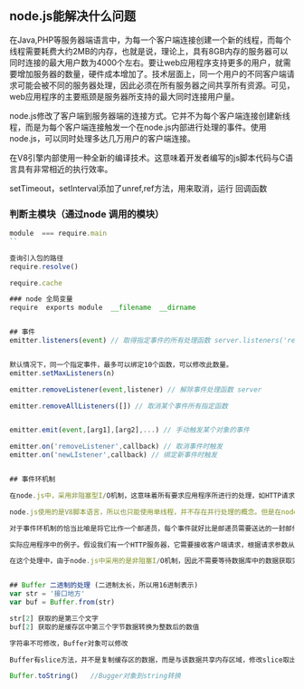 ## node.js能解决什么问题 

在Java,PHP等服务器端语言中，为每一个客户端连接创建一个新的线程，而每个线程需要耗费大约2MB的内存，也就是说，理论上，具有8GB内存的服务器可以同时连接的最大用户数为4000个左右。要让web应用程序支持更多的用户，就需要增加服务器的数量，硬件成本增加了。技术层面上，同一个用户的不同客户端请求可能会被不同的服务器处理，因此必须在所有服务器之间共享所有资源。可见，web应用程序的主要瓶颈是服务器所支持的最大同时连接用户量。 

node.js修改了客户端到服务器端的连接方式。它并不为每个客户端连接创建新线程，而是为每个客户端连接触发一个在node.js内部进行处理的事件。使用node.js，可以同时处理多达几万用户的客户端连接。

在V8引擎内部使用一种全新的编译技术。这意味着开发者编写的js脚本代码与C语言具有非常相近的执行效率。 


setTimeout，setInterval添加了unref,ref方法，用来取消，运行 回调函数 

### 判断主模块（通过node 调用的模块）
````js
module  === require.main 
``

查询引入包的路径
require.resolve() 

require.cache 

### node 全局变量 
require  exports module  __filename  __dirname


## 事件 
emitter.listeners(event) // 取得指定事件的所有处理函数 server.listeners('request')


默认情况下，同一个指定事件，最多可以绑定10个函数，可以修改此数量。
emitter.setMaxListeners(n)

emitter.removeListener(event,listener) // 解除事件处理函数 server

emitter.removeAllListeners([]) // 取消某个事件所有指定函数


emitter.emit(event,[arg1],[arg2],...) // 手动触发某个对象的事件 

emitter.on('removeListener',callback) // 取消事件时触发
emitter.on('newLIstener',callback) // 绑定新事件时触发 


## 事件环机制   

在node.js中，采用非阻塞型I/O机制，这意味着所有要求应用程序所进行的处理，如HTTP请求，数据库查询，文件的输入/输出等，都不会再处理结束之前阻碍其他处理的进行，也就是说，这些处理都是独立进行的，当处理结束时，会触发一个回调事件，也就是说，在node.js中，我们所要编写的是各种I/O事件的回调函数中的处理。 

node.js使用的是V8脚本语言，所以也只能使用单线程，并不存在并行处理的概念。但是在node.js中使用的是非阻塞型I/0，所以node.js对于每个回调函数的执行速度很快，因为并不需要等待任何I/O处理的结束

对于事件环机制的恰当比喻是将它比作一个邮递员，每个事件就好比是邮递员需要送达的一封邮件，他手上有大量需要依序送达的邮件，而他需要按照指定路线来送达这些邮件，而回调函数就好比这些路线，由于邮递员只有一双腿，所以他每次只能按照指定路线来送达一封邮件，也就是说，他每次只能处理一个回调函数。在他按照某条指定路线送达某封邮件的图中，可能有人会给他新的邮件，这就是代码中要求他处理的新的事件。这种情况下啊，邮递员将会转而处理新的事件（包括触发事件，初始化该事件的回调函数等），在该事件处理完毕后，转而送达原本要送达的邮件，也就是说，在回调函数的执行过程中，他讲转而处理新的事件，在该事件处理完毕之后，转而继续处理原回调函数。这种环状处理机制，在node.js中称为事件环机制。 

实际应用程序中的例子。假设我们有一个HTTP服务器，它需要接收客户端请求，根据请求参数从数据库中获取一些数据，然后返回给用户。首先，用户在页面上向服务器发出一个客户端请求，触发HTTP服务器对象的一个request事件，在事件回调函数（命名为callbackA）中处理该请求，根据请求参数来决定从数据库中获取哪些数据，然后想数据库中发出获取数据的请求，并将另一个函数（命名为callbackB)指定为当数据库获取到数据时触发的response事件的回调函数。当向数据库发出获取数据的请求后，就可以继续执行callbackA回调函数中的后续代码。当数据库中数据获取完毕后将触发数据库对象的response事件，调用callbackB回调函数将数据返回给用户 

在这个处理中，由于node.js中采用的是非阻塞I/O机制，因此不需要等待数据库中的数据获取完毕才能继续执行callbackA回调函数中的后续代码，而是为数据库对象绑定一个新的事件并初始化该事件的事件回调函数 


## Buffer 二进制的处理 (二进制太长，所以用16进制表示)
var str = '接口地方'
var buf = Buffer.from(str)

str[2] 获取的是第三个文字 
buf[2] 获取的是缓存区中第三个字节数据转换为整数后的数值  

字符串不可修改，Buffer对象可以修改 

Buffer有slice方法，并不是复制缓存区的数据，而是与该数据共享内存区域，修改slice取出的数据，缓存区数据也被修改。 

Buffer.toString()   //Bugger对象到string转换 